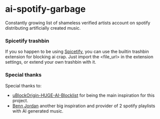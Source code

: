 # ai-spotify-garbage
Constantly growing list of shameless verified artists account on spotify distributing artificially created music.

### Spicetify trashbin
If you so happen to be using [Spicetify](https://spicetify.app), you can use the builtin trashbin extension for blocking ai crap. Just import the <file_url> in the extension settings, or extend your own trashbin with it.

### Special thanks
Special thanks to:
- [uBlockOrigin-HUGE-AI-Blocklist](https://github.com/laylavish/uBlockOrigin-HUGE-AI-Blocklist) for being the main inspiration for this project.
- [Benn Jordan](https://www.youtube.com/watch?v=QVXfcIb3OKo) another big inspiration and provider of 2 spotify playlists with AI generated music.
